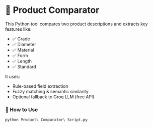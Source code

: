 # 🧪 Product Comparator

This Python tool compares two product descriptions and extracts key features like:

- ✅ Grade
- ✅ Diameter
- ✅ Material
- ✅ Form
- ✅ Length
- ✅ Standard

It uses:
- Rule-based field extraction
- Fuzzy matching & semantic similarity
- Optional fallback to Groq LLM (free API)

### 🔧 How to Use

```bash
python Product\ Comparator\ Script.py
